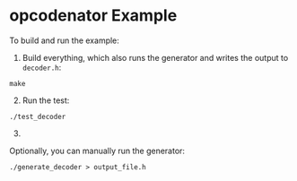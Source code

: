 # opcodenator Example
To build and run the example:

1. Build everything, which also runs the generator and writes the output to `decoder.h`:
```shell
make
```
2. Run the test:
```shell
./test_decoder
```
3.
Optionally, you can manually run the generator:
```shell
./generate_decoder > output_file.h
```
